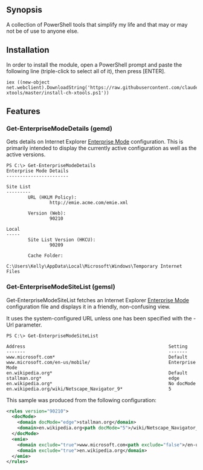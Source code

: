 ## Synopsis

A collection of PowerShell tools that simplify my life and that may or may not be of use to anyone else.

## Installation

In order to install the module, open a PowerShell prompt and paste the following line (triple-click to select all of it), then press [ENTER].

```posh
iex ((new-object net.webclient).DownloadString('https://raw.githubusercontent.com/claudehenchoz/ch-xtools/master/install-ch-xtools.ps1'))
```

## Features

### Get-EnterpriseModeDetails (gemd)

Gets details on Internet Explorer [Enterprise Mode](http://msdn.microsoft.com/en-us/library/dn640687.aspx) configuration. This is primarily intended to display the currently active configuration as well as the active versions.

```posh
PS C:\> Get-EnterpriseModeDetails
Enterprise Mode Details
-----------------------

Site List
---------
        URL (HKLM Policy):
                http://emie.acme.com/emie.xml

        Version (Web):
                90210

Local
-----
        Site List Version (HKCU):
                90209

        Cache Folder:
                C:\Users\Kelly\AppData\Local\Microsoft\Windows\Temporary Internet Files
```

### Get-EnterpriseModeSiteList (gemsl)

Get-EnterpriseModeSiteList fetches an Internet Explorer [Enterprise Mode](http://msdn.microsoft.com/en-us/library/dn640687.aspx) configuration file and displays it in a friendly, non-confusing view.

It uses the system-configured URL unless one has been specified with the -Url parameter.

```posh
PS C:\> Get-EnterpriseModeSiteList

Address                                                     Setting
-------                                                     -------
www.microsoft.com*                                          Default
www.microsoft.com/en-us/mobile/                             Enterprise Mode
en.wikipedia.org*                                           Default
stallman.org*                                               edge
en.wikipedia.org*                                           No docMode
en.wikipedia.org/wiki/Netscape_Navigator_9*                 5
```

This sample was produced from the following configuration:

```xml
<rules version="90210">
  <docMode>
    <domain docMode="edge">stallman.org</domain>
    <domain>en.wikipedia.org<path docMode="5">/wiki/Netscape_Navigator_9</path></domain>
  </docMode>
  <emie>
    <domain exclude="true">www.microsoft.com<path exclude="false">/en-us/mobile/</path></domain>
    <domain exclude="true">en.wikipedia.org</domain>
  </emie>
</rules>
```
